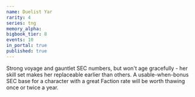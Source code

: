 ```yaml
---
name: Duelist Yar
rarity: 4
series: tng
memory_alpha:
bigbook_tier: 8
events: 10
in_portal: true
published: true
---
```


Strong voyage and gauntlet SEC numbers, but won't age gracefully - her skill set makes her replaceable earlier than others. A usable-when-bonus SEC base for a character with a great Faction rate will be worth thawing once or twice a year.
